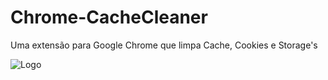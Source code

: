 # Chrome-CacheCleaner
Uma extensão para Google Chrome que limpa Cache, Cookies e Storage's

![Logo](ithubusercontent.com/LeandroSQ/Chrome-CacheCleaner/master/src/images/logo.png)
